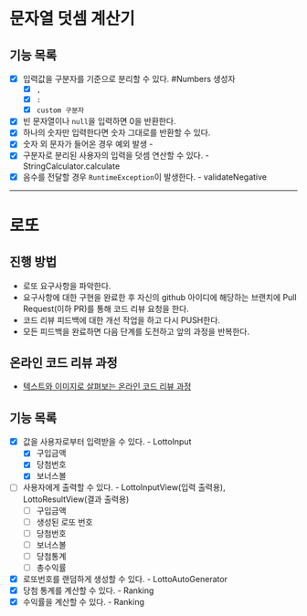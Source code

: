 # 문자열 덧셈 계산기

## 기능 목록
- [x] 입력값을 구분자를 기준으로 분리할 수 있다. #Numbers 생성자
  - [x] `,`
  - [x] `:`
  - [x] `custom 구분자`
- [x] 빈 문자열이나 `null`을 입력하면 0을 반환한다.
- [x] 하나의 숫자만 입력한다면 숫자 그대로를 반환할 수 있다.
- [x] 숫자 외 문자가 들어온 경우 예외 발생 -
- [x] 구분자로 분리된 사용자의 입력을 덧셈 연산할 수 있다. - StringCalculator.calculate
- [x] 음수를 전달할 경우 `RuntimeException`이 발생한다. - validateNegative

---

# 로또
## 진행 방법
* 로또 요구사항을 파악한다.
* 요구사항에 대한 구현을 완료한 후 자신의 github 아이디에 해당하는 브랜치에 Pull Request(이하 PR)를 통해 코드 리뷰 요청을 한다.
* 코드 리뷰 피드백에 대한 개선 작업을 하고 다시 PUSH한다.
* 모든 피드백을 완료하면 다음 단계를 도전하고 앞의 과정을 반복한다.

## 온라인 코드 리뷰 과정
* [텍스트와 이미지로 살펴보는 온라인 코드 리뷰 과정](https://github.com/next-step/nextstep-docs/tree/master/codereview)

## 기능 목록
- [x] 값을 사용자로부터 입력받을 수 있다. - LottoInput
  - [x] 구입금액
  - [x] 당첨번호
  - [x] 보너스볼
- [ ] 사용자에게 출력할 수 있다. - LottoInputView(입력 출력용), LottoResultView(결과 출력용)
  - [ ] 구입금액
  - [ ] 생성된 로또 번호
  - [ ] 당첨번호
  - [ ] 보너스볼
  - [ ] 당첨통계
  - [ ] 총수익률
- [x] 로또번호를 랜덤하게 생성할 수 있다. - LottoAutoGenerator
- [x] 당첨 통계를 계산할 수 있다. - Ranking
- [x] 수익률을 계산할 수 있다. - Ranking
